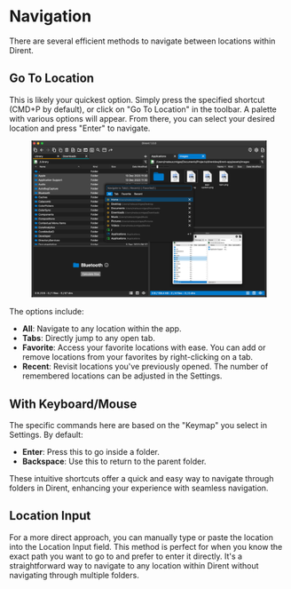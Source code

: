 # Navigation

There are several efficient methods to navigate between locations within Dirent.

## **Go To Location**

This is likely your quickest option. Simply press the specified shortcut (CMD+P by default), or click on "Go To Location" in the toolbar. A palette with various options will appear. From there, you can select your desired location and press "Enter" to navigate.&#x20;

<figure><img src="../.gitbook/assets/CleanShot 2023-12-20 at 22.44.52@2x.png" alt=""><figcaption></figcaption></figure>

The options include:

* **All**: Navigate to any location within the app.
* **Tabs**: Directly jump to any open tab.
* **Favorite**: Access your favorite locations with ease. You can add or remove locations from your favorites by right-clicking on a tab.
* **Recent**: Revisit locations you've previously opened. The number of remembered locations can be adjusted in the Settings.

## With Keyboard/Mouse

The specific commands here are based on the "Keymap" you select in Settings. By default:

* **Enter**: Press this to go inside a folder.
* **Backspace**: Use this to return to the parent folder.

These intuitive shortcuts offer a quick and easy way to navigate through folders in Dirent, enhancing your experience with seamless navigation.

## Location Input

For a more direct approach, you can manually type or paste the location into the Location Input field. This method is perfect for when you know the exact path you want to go to and prefer to enter it directly. It's a straightforward way to navigate to any location within Dirent without navigating through multiple folders.
